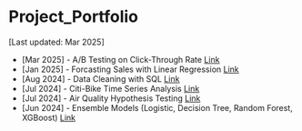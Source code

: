 # Project_Portfolio

[Last updated: Mar 2025]

* [Mar 2025] - A/B Testing on Click-Through Rate [Link](https://github.com/Leviiest/Project_Portfolio/blob/main/AB%20Testing%20Click-Through%20Rate.ipynb)
* [Jan 2025] - Forcasting Sales with Linear Regression [Link](https://github.com/Leviiest/Project_Portfolio/blob/main/Python%20-%20EDA%20and%20Linear%20Regression%20Forcasting.ipynb)
* [Aug 2024] - Data Cleaning with SQL [Link](https://github.com/Leviiest/Project_Portfolio/blob/main/SQL%20-%20Data%20Cleaning%20Project.sql)
* [Jul 2024] - Citi-Bike Time Series Analysis [Link](https://github.com/Leviiest/Project_Portfolio/blob/main/Citibike%20Time%20Series%20Analysis.ipynb)
* [Jul 2024] - Air Quality Hypothesis Testing [Link](https://github.com/Leviiest/Project_Portfolio/blob/main/Air%20Quality%20Hypothesis%20Analysis.ipynb)
* [Jun 2024] - Ensemble Models (Logistic, Decision Tree, Random Forest, XGBoost) [Link](https://www.google.com/search?q=ensamble+models&oq=ensamble+models&gs_lcrp=EgZjaHJvbWUyBggAEEUYOTIJCAEQABgKGIAEMgkIAhAAGAoYgAQyCQgDEAAYChiABDIJCAQQABgKGIAEMgkIBRAAGAoYgAQyCQgGEAAYChiABDIJCAcQABgKGIAEMgkICBAAGAoYgAQyCQgJEAAYChiABNIBCDI1MjFqMGo3qAIAsAIA&sourceid=chrome&ie=UTF-8)
